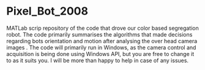 Pixel_Bot_2008
==============

MATLab scrip repository of the code that drove our color based segregation robot. The code primarily summarises the algorithms that made decisions regarding bots orientation and motion after analysing the over head camera images .
The code will primarily run in Windows, as the camera control and acquisition is being done using Windows API, but you are free to change it to as it suits you. I will be more than happy to help in case of any issues.

